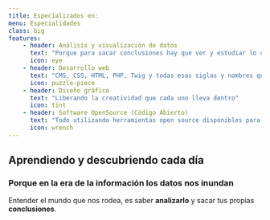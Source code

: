 ```yaml
---
title: Especializados en:
menu: Especialidades
class: big
features:
	- header: Análisis y visualización de datos
	  text: "Porque para sacar conclusiones hay que ver y estudiar lo que nos dicen los datos"
	  icon: eye
    - header: Desarrollo web
      text: "CMS, CSS, HTML, PHP, Twig y todas esas siglas y nombres que nos encantan"
      icon: puzzle-piece
    - header: Diseño gráfico
      text: "Liberando la creatividad que cada uno lleva dentro"
      icon: tint
    - header: Software OpenSource (Código Abierto)
      text: "Todo utilizando herramientas open source disponibles para todos"
      icon: wrench
---
```


## Aprendiendo y descubriendo cada día
### Porque en la era de la información los datos nos inundan

Entender el mundo que nos rodea, es saber **analizarlo** y sacar tus propias **conclusiones**. 
